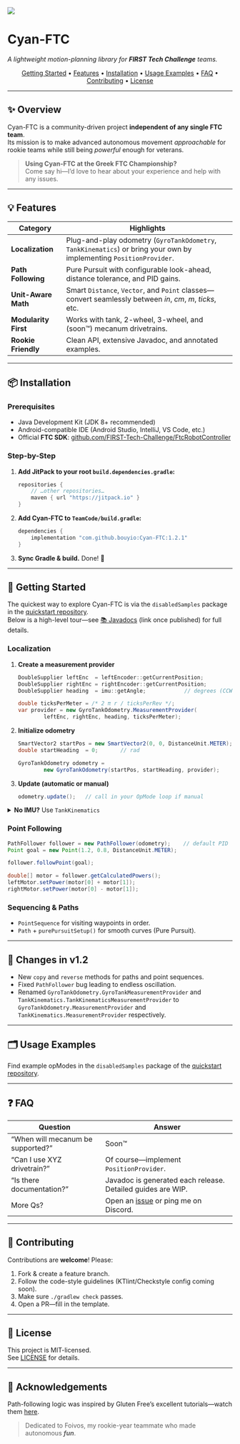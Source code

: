 [![](https://jitpack.io/v/bouyio/Cyan-FTC.svg)](https://jitpack.io/#bouyio/Cyan-FTC)

# Cyan-FTC

*A lightweight motion-planning library for **FIRST Tech Challenge** teams.*

<div align="center">

[Getting Started](#-getting-started) •
[Features](#-features) •
[Installation](#-installation) •
[Usage Examples](#-usage-examples) •
[FAQ](#-faq) •
[Contributing](#-contributing) •
[License](#-license)

</div>

---

## ✨ Overview
Cyan-FTC is a community-driven project **independent of any single FTC team**.  
Its mission is to make advanced autonomous movement *approachable* for rookie teams while still being *powerful* enough for veterans.

> **Using Cyan-FTC at the Greek FTC Championship?**  
> Come say hi—I’d love to hear about your experience and help with any issues.

---

## 💡 Features
| Category | Highlights |
| -------- | ---------- |
| **Localization** | Plug-and-play odometry (`GyroTankOdometry`, `TankKinematics`) or bring your own by implementing `PositionProvider`. |
| **Path Following** | Pure Pursuit with configurable look-ahead, distance tolerance, and PID gains. |
| **Unit-Aware Math** | Smart `Distance`, `Vector`, and `Point` classes—convert seamlessly between *in*, *cm*, *m*, *ticks*, etc. |
| **Modularity First** | Works with tank, 2-wheel, 3-wheel, and (soon™) mecanum drivetrains. |
| **Rookie Friendly** | Clean API, extensive Javadoc, and annotated examples. |

---

## 📦 Installation

### Prerequisites
- Java Development Kit (JDK 8+ recommended)  
- Android-compatible IDE (Android Studio, IntelliJ, VS Code, etc.)  
- Official **FTC SDK**: [github.com/FIRST-Tech-Challenge/FtcRobotController](https://github.com/FIRST-Tech-Challenge/FtcRobotController)

### Step-by-Step

1. **Add JitPack to your root `build.dependencies.gradle`:**
   ```gradle
   repositories {
       // …other repositories…
       maven { url "https://jitpack.io" }
   }
   ```

2. **Add Cyan-FTC to `TeamCode/build.gradle`:**
   ```gradle
   dependencies {
       implementation "com.github.bouyio:Cyan-FTC:1.2.1"
   }
   ```

3. **Sync Gradle & build.** Done! 🎉

---

## 🏁 Getting Started

The quickest way to explore Cyan-FTC is via the `disabledSamples` package in the [quickstart repository](https://github.com/The-Cyan-Project/Cyan-Quick-Start).  
Below is a high-level tour—see [📚 Javadocs](#) (link once published) for full details.

### Localization

1. **Create a measurement provider**
   ```java
   DoubleSupplier leftEnc  = leftEncoder::getCurrentPosition;
   DoubleSupplier rightEnc = rightEncoder::getCurrentPosition;
   DoubleSupplier heading  = imu::getAngle;            // degrees (CCW +)

   double ticksPerMeter = /* 2 π r / ticksPerRev */;
   var provider = new GyroTankOdometry.MeasurementProvider(
           leftEnc, rightEnc, heading, ticksPerMeter);
   ```

2. **Initialize odometry**
   ```java
   SmartVector2 startPos = new SmartVector2(0, 0, DistanceUnit.METER);
   double startHeading  = 0;       // rad

   GyroTankOdometry odometry =
           new GyroTankOdometry(startPos, startHeading, provider);
   ```

3. **Update (automatic or manual)**
   ```java
   odometry.update();   // call in your OpMode loop if manual
   ```

<details>
<summary><strong>No IMU?</strong> Use <code>TankKinematics</code></summary>

```java
DoubleSupplier leftEnc  = leftEncoder::getCurrentPosition;
DoubleSupplier rightEnc = rightEncoder::getCurrentPosition;
double trackWidth       = 0.32;    // meters

var provider = new TankKinematics.MeasurementProvider(
        leftEnc, rightEnc, ticksPerMeter);

TankKinematics odometry =
        new TankKinematics(startPos, startHeading, trackWidth, provider);
```
</details>

### Point Following
```java
PathFollower follower = new PathFollower(odometry);    // default PID
Point goal = new Point(1.2, 0.8, DistanceUnit.METER);

follower.followPoint(goal);

double[] motor = follower.getCalculatedPowers();
leftMotor.setPower(motor[0] + motor[1]);
rightMotor.setPower(motor[0] - motor[1]);
```

### Sequencing & Paths
- `PointSequence` for visiting waypoints in order.
- `Path` + `purePursuitSetup()` for smooth curves (Pure Pursuit).

---

## 🔄 Changes in v1.2
- New `copy` and `reverse` methods for paths and point sequences.
- Fixed `PathFollower` bug leading to endless oscillation.
- Renamed `GyroTankOdometry.GyroTankMeasurementProvider` and `TankKinematics.TankKinematicsMeasurementProvider` to `GyroTankOdometry.MeasurementProvider` and `TankKinematics.MeasurementProvider` respectively.

---

## 🗂 Usage Examples
Find example opModes in the `disabledSamples` package of the [quickstart repository](https://github.com/The-Cyan-Project/Cyan-Quick-Start).

---

## ❓ FAQ
| Question | Answer |
| -------- | ------ |
| “When will mecanum be supported?” | Soon™ |
| “Can I use XYZ drivetrain?” | Of course—implement `PositionProvider`. |
| “Is there documentation?” | Javadoc is generated each release. Detailed guides are WIP. |
| More Qs? | Open an [issue](https://github.com/bouyio/Cyan-FTC/issues) or ping me on Discord. |

---

## 🤝 Contributing
Contributions are **welcome**! Please:

1. Fork & create a feature branch.
2. Follow the code-style guidelines (KTlint/Checkstyle config coming soon).
3. Make sure `./gradlew check` passes.
4. Open a PR—fill in the template.

---

## 📝 License
This project is MIT-licensed.  
See [LICENSE](https://github.com/bouyio/Cyan-FTC/blob/main/LICENSE.txt) for details.

---

## 📜 Acknowledgements
Path-following logic was inspired by Gluten Free’s excellent tutorials—watch them [here](https://www.youtube.com/watch?v=gxnZ6Q8xo-o).  

> Dedicated to Foivos, my rookie-year teammate who made autonomous ***fun***.
